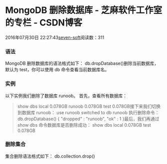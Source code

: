 
# MongoDB 删除数据库 -  芝麻软件工作室的专栏 - CSDN博客


2016年07月30日 22:27:43[seven-soft](https://me.csdn.net/softn)阅读数：311



### 语法
MongoDB 删除数据库的语法格式如下：
db.dropDatabase()删除当前数据库，默认为 test，你可以使用 db 命令查看当前数据库名。
### 实例
以下实例我们删除了数据库 runoob。
首先，查看所有数据库：
> show dbs
local   0.078GB
runoob  0.078GB
test    0.078GB接下来我们切换到数据库 runoob：
> use runoob
switched to db runoob
>执行删除命令：
> db.dropDatabase()
{ "dropped" : "runoob", "ok" : 1 }最后，我们再通过 show dbs 命令数据库是否删除成功：
> show dbs
local  0.078GB
test   0.078GB
>
### 删除集合
集合删除语法格式如下：
db.collection.drop()

